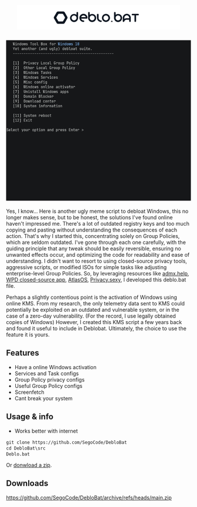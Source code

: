 <h1 align="center"><img src="https://github.com/SegoCode/DebloBat/blob/main/media/header.png"> </h1>
<h3 align="center"><img  src="https://github.com/SegoCode/DebloBat/blob/main/media/demo-2.gif"></h3>

Yes, I know... Here is another ugly meme script to debloat Windows, this no longer makes sense, but to be honest, the solutions I've found online haven't impressed me. There's a lot of outdated registry keys and too much copying and pasting without understanding the consequences of each action. That's why I started this, concentrating solely on Group Policies, which are seldom outdated. I've gone through each one carefully, with the guiding principle that any tweak should be easily reversible, ensuring no unwanted effects occur, and optimizing the code for readability and ease of understanding. I didn't want to resort to using closed-source privacy tools, aggressive scripts, or modified ISOs for simple tasks like adjusting enterprise-level Group Policies. So, by leveraging resources like [admx.help](https://admx.help), [WPD closed-source app](https://wpd.app/), [AtlasOS](https://github.com/Atlas-OS/Atlas), [Privacy.sexy](https://github.com/undergroundwires/privacy.sexy), I developed this deblo.bat file.

Perhaps a slightly contentious point is the activation of Windows using online KMS. From my research, the only telemetry data sent to KMS could potentially be exploited on an outdated and vulnerable system, or in the case of a zero-day vulnerability. (For the record, I use legally obtained copies of Windows) However, I created this KMS script a few years back and found it useful to include in Deblobat. Ultimately, the choice to use the feature it is yours.

## Features
- Have a online Windows activation
- Services and Task configs
- Group Policy privacy configs
- Useful Group Policy configs
- Screenfetch
- Cant break your system

## Usage & info

- Works better with internet

```shell
git clone https://github.com/SegoCode/DebloBat
cd DebloBat\src
Deblo.bat
```
Or [donwload a zip](https://github.com/SegoCode/DebloBat/archive/refs/heads/main.zip).

## Downloads

https://github.com/SegoCode/DebloBat/archive/refs/heads/main.zip
